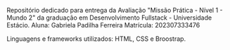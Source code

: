 Repositório dedicado para entrega da Avaliação "Missão Prática - Nível 1 - Mundo 2" da graduação em Desenvolvimento Fullstack - Universidade Estácio.
Aluna: Gabriela Padilha Ferreira
Matrícula: 202307333476  

Linguagens e frameworks utilizados: HTML, CSS e Broostrap.

